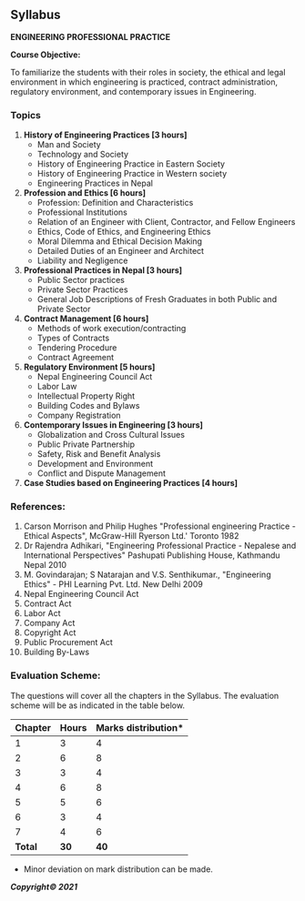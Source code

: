 ## Syllabus

**ENGINEERING PROFESSIONAL PRACTICE**

**Course Objective:** 

To familiarize the students with their roles in society, the ethical and legal environment in which engineering is practiced, contract administration, regulatory environment, and contemporary issues in Engineering.

### Topics

1. **History of Engineering Practices [3 hours]**
    * Man and Society
    * Technology and Society
    * History of Engineering Practice in Eastern Society
    * History of Engineering Practice in Western society
    * Engineering Practices in Nepal
2. **Profession and Ethics [6 hours]** 
    * Profession: Definition and Characteristics
    * Professional Institutions 
    * Relation of an Engineer with Client, Contractor, and Fellow Engineers 
    * Ethics, Code of Ethics, and Engineering Ethics
    * Moral Dilemma and Ethical Decision Making
    * Detailed Duties of an Engineer and Architect
    * Liability and Negligence 
3. **Professional Practices in Nepal [3 hours]**
    * Public Sector practices
    * Private Sector Practices
    * General Job Descriptions of Fresh Graduates in both Public and Private Sector 
4. **Contract Management [6 hours]**
    * Methods of work execution/contracting
    * Types of Contracts
    * Tendering Procedure
    * Contract Agreement
5. **Regulatory Environment [5 hours]** 
    * Nepal Engineering Council Act
    * Labor Law
    * Intellectual Property Right
    * Building Codes and Bylaws
    * Company Registration
6. **Contemporary Issues in Engineering [3 hours]**
    * Globalization and Cross Cultural Issues
    * Public Private Partnership
    * Safety, Risk and Benefit Analysis
    * Development and Environment
    * Conflict and Dispute Management
7. **Case Studies based on Engineering Practices [4 hours]**

### References:

1. Carson Morrison and Philip Hughes "Professional engineering Practice - Ethical Aspects", McGraw-Hill Ryerson Ltd.' Toronto 1982
2. Dr Rajendra Adhikari, "Engineering Professional Practice - Nepalese and International Perspectives" Pashupati Publishing House, Kathmandu Nepal 2010
3. M. Govindarajan; S Natarajan and V.S. Senthikumar., "Engineering Ethics" - PHI Learning Pvt. Ltd. New Delhi 2009
4. Nepal Engineering Council Act 
5. Contract Act
6. Labor Act
7. Company Act
8. Copyright Act
9. Public Procurement Act 
10. Building By-Laws

### Evaluation Scheme:

The questions will cover all the chapters in the Syllabus. The evaluation scheme will be as indicated in the table below.

| Chapter | Hours | Marks distribution* |
|---|---|---|
| 1 | 3 | 4 |
| 2 | 6 | 8 |
| 3 | 3 | 4 |
| 4 | 6 | 8 |
| 5 | 5 | 6 |
| 6 | 3 | 4 |
| 7 | 4 | 6 |
| **Total** | **30** | **40** |

* Minor deviation on mark distribution can be made.

***Copyright&copy; 2021***